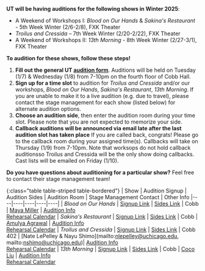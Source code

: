**UT will be having auditions for the following shows in Winter 2025**:

* A Weekend of Workshops I: *Blood on Our Hands* & *Sakina's Restaurant* - 5th Week Winter (2/6-2/8), FXK Theater
* *Troilus and Cressida* – 7th Week Winter (2/20-2/22), FXK Theater
* A Weekend of Workshops II: *13th Morning* - 8th Week Winter (2/27-3/1), FXK Theater 

**To audition for these shows, follow these steps!**

1. **Fill out the general UT [audition form](https://docs.google.com/forms/d/e/1FAIpQLScPreiu2OwcCYzPR8cnkDZ5thEw0fsTZZaWjEF_hJBmK1XIIg/viewform)**. Auditions will be held on Tuesday (1/7) & Wednesday (1/8) from 7-10pm on the fourth floor of Cobb Hall.
2. **Sign up for a time slot** to audition for *Troilus and Cressida* and/or our workshops, *Blood on Our Hands*, *Sakina's Restaurant*, *13th Morning*. If you are unable to make it to a live audition (e.g. due to travel), please contact the stage management for each show (listed below) for alternate audition options.
3. **Choose an audition side**, then enter the audition room during your time slot. Please note that you are not expected to memorize your side.
4. **Callback auditions will be announced via email late after the last audition slot has taken place** If you are called back, congrats! Please go to the callback room during your assigned time(s). Callbacks will take on Thursday (1/9) from 7-10pm. Note that worksops do not hold callback auditionsso Troilus and Cressida will be the only show doing callbacks. Cast lists will be emailed on Friday (1/10). 

**Do you have questions about auditioning for a particular show?** Feel free to contact their stage management team!

{:class="table table-striped table-bordered"}
| Show | Audition Signup | Audition Sides | Audition Room | Stage Management Contact | Other Info
|----|----|----|----|----|
| *Blood on Our Hands* | [Signup Link](https://docs.google.com/document/d/1RpN38_xbPduikrUMXV7Zf5LZ5IuY0Va8/edit?usp=sharing&ouid=108365543491427248223&rtpof=true&sd=true) | [Sides Link](https://docs.google.com/document/d/1yBtYfEmksmoMKHCKPHtbi5IBUhOcS3WYWIT-pPhK4Qw/edit?usp=sharing) | Cobb | [Maya Miller](mailto:mmiller8272@uchicago.edu) | [Audition Info](https://docs.google.com/document/d/1JtWKgZ3BYV5nqJjgvnilvTus2W0HsbeS/edit?usp=sharing&ouid=108365543491427248223&rtpof=true&sd=true) <br> [Rehearsal Calendar](https://docs.google.com/document/d/1hT3RPBy05_k63QF6uG5-x2JfBDWtew1e/edit)
| *Sakina's Restaurant* | [Signup Link](https://docs.google.com/document/d/18A0wnMjktkS1AZqOAoTWt1jOowsXzAINTN8SaJvzrpA/edit?usp=sharing) | [Sides Link](https://drive.google.com/drive/folders/1G5ib8byxyKRehHIm--LisFs6r0-NgJKM?usp=drive_link) | Cobb | [Amulya Agrawal](mailto:amulyaagrawal@uchicago.edu) | [Audition Info](https://docs.google.com/document/d/1Uk4WK00CCkeR68y1s5tipgKA_kNss_xgLMWMnuTw7Mk/edit?usp=sharing) <br> [Rehearsal Calendar](https://docs.google.com/document/d/1Xx9OW2rHBqspWliOPpABVv7ElHJyxHWQd_ry_95Spv0/edit?tab=t.0)
| *Troilus and Cressida* | [Signup Link](https://docs.google.com/document/d/1dDxwBQJZnIf4WWUhcM0reEn4gT90w7zejubAM9p6__E/edit?usp=sharing) | [Sides Link](https://docs.google.com/document/d/1hPCpbEomI7YTYbzxIn8RI7ogdQXl9ql8QZCuR_80aCY/edit?usp=sharing) | Cobb 402 | [Nate LePelley & Nayu Shimo](mailto:nlepelley@uchicago.edu, mailto:nshimo@uchicago.edu)| [Audition Info](https://docs.google.com/document/d/11FzwaK_u348QO6HnUV5IrCr9GbtJjHsK8BqW7A7iqUA/edit?usp=sharing) <br> [Rehearsal Calendar](https://docs.google.com/document/d/1FcOj4WhPHE8nWhIo6zp-xcZMFgGTf8VJkcnki0qyyIU/edit?usp=sharing) 
| *13th Morning* | [Signup Link](https://docs.google.com/document/d/1zngUGny0vB_691MtsKrXWxJOGuSq93Y4JjHxZkbq5EI/edit?tab=t.0) | [Sides Link](https://drive.google.com/drive/folders/1muoRStmir6l2IlW11A1lTB0h6yNshnnw?usp=drive_link) | Cobb | [Coco Liu](mailto:cocoliu@uchicago.edu) | [Audition Info](https://docs.google.com/document/d/1od7i6lqLao4-WtUOccE0U7z-eZ6VM3FnkXQAofgEb6c/edit?usp=sharing) <br> [Rehearsal Calendar](https://docs.google.com/document/d/1kd5JZcReC7YoLKIMh0lBhq_hYO9W-FVmPyBFCArQaBY/edit?usp=sharing)
